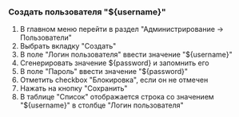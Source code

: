 ### Создать пользователя "${username}"

1. В главном меню перейти в раздел "Администрирование -> Пользователи"
1. Выбрать вкладку "Создать"
1. В поле "Логин пользователя" ввести значение "${username}"
1. Сгенерировать значение ${password} и запомнить его
1. В поле "Пароль" ввести значение "${password}"
1. Отметить checkbox "Блокировка", если он не отмечен
1. Нажать на кнопку "Сохранить"
1. В таблице "Список" отображается строка со значением "${username}" в столбце "Логин пользователя"